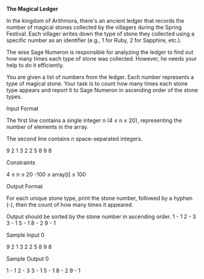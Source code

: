**The Magical Ledger**


In the kingdom of Arithmora, there's an ancient ledger that records the number of magical stones collected by the villagers during the Spring Festival. Each villager writes down the type of stone they collected using a specific number as an identifier (e.g., 1 for Ruby, 2 for Sapphire, etc.).

The wise Sage Numeron is responsible for analyzing the ledger to find out how many times each type of stone was collected. However, he needs your help to do it efficiently.

You are given a list of numbers from the ledger. Each number represents a type of magical stone. Your task is to count how many times each stone type appears and report it to Sage Numeron in ascending order of the stone types.

Input Format

The first line contains a single integer n (4 ≤ n ≤ 20), representing the number of elements in the array.

The second line contains n space-separated integers.

9
2 1 3 2 2 5 8 9 8

Constraints

4 ≤ n ≤ 20
-100 ≤ array[i] ≤ 100

Output Format

For each unique stone type, print the stone number, followed by a hyphen (-), then the count of how many times it appeared.

Output should be sorted by the stone number in ascending order.
1 - 1
2 - 3
3 - 1
5 - 1
8 - 2
9 - 1

Sample Input 0

9
2 1 3 2 2 5 8 9 8


Sample Output 0

1 - 1
2 - 3
3 - 1
5 - 1
8 - 2
9 - 1

